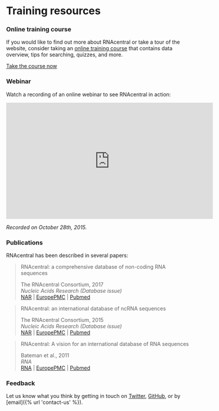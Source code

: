
# Training resources

### Online training course <a name="online-training" href="#online-training" class="text-muted smaller"><i class="fa fa-link"></i></a>

If you would like to find out more about RNAcentral or take a tour of the website, consider taking
an [online training course](http://www.ebi.ac.uk/training/online/course/rnacentral-exploring-non-coding-rna-sequences)
that contains data overview, tips for searching, quizzes, and more.

<a href="http://www.ebi.ac.uk/training/online/course/rnacentral-exploring-non-coding-rna-sequences" class="btn btn-primary no-icon">Take the course now</a>

### Webinar <a name="webinar" href="#webinar" class="text-muted smaller"><i class="fa fa-link"></i></a>

Watch a recording of an online webinar to see RNAcentral in action:

<iframe width="560" height="315" src="https://www.youtube.com/embed/SSLEgu5R6qw" frameborder="0" allowfullscreen></iframe>

*Recorded on October 28th, 2015.*

### Publications <a name="papers" href="#papers" class="text-muted smaller"><i class="fa fa-link"></i></a>

RNAcentral has been described in several papers:

<blockquote class="callout-info">
  <p>RNAcentral: a comprehensive database of non-coding RNA sequences</p>
  <footer>The RNAcentral Consortium, 2017</footer>
  <footer><em>Nucleic Acids Research (Database issue)</em></footer>
  <a href="http://nar.oxfordjournals.org/content/45/D1/D128.full">NAR</a> |
  <a href="http://europepmc.org/abstract/MED/27794554">EuropePMC</a> |
  <a href="http://www.ncbi.nlm.nih.gov/pubmed/27794554">Pubmed</a>
</blockquote>

<blockquote>
  <p>RNAcentral: an international database of ncRNA sequences</p>
  <footer>The RNAcentral Consortium, 2015</footer>
  <footer><em>Nucleic Acids Research (Database issue)</em></footer>
  <a href="http://nar.oxfordjournals.org/content/43/D1/D123.full">NAR</a> |
  <a href="http://europepmc.org/articles/PMC4384043">EuropePMC</a> |
  <a href="http://www.ncbi.nlm.nih.gov/pubmed/25352543">Pubmed</a>
</blockquote>

<blockquote>
  <p>RNAcentral: A vision for an international database of RNA sequences</p>
  <footer>Bateman et al., 2011</footer>
  <footer><em>RNA</em></footer>
  <a href="http://rnajournal.cshlp.org/cgi/pmidlookup?view=long&pmid=21940779">RNA</a> |
  <a href="http://europepmc.org/abstract/MED/21940779">EuropePMC</a> |
  <a href="http://www.ncbi.nlm.nih.gov/pubmed/21940779">Pubmed</a>  
</blockquote>

### Feedback <a name="feedback" href="#feedback" class="text-muted smaller"><i class="fa fa-link"></i></a>

Let us know what you think by getting in touch on [Twitter](https://twitter.com/rnacentral),
[GitHub](https://github.com/RNAcentral/rnacentral-webcode/issues/new), or by [email]({% url 'contact-us' %}).
